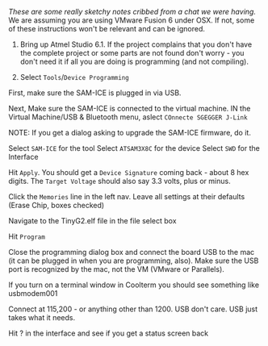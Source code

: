 _These are some really sketchy notes cribbed from a chat we were having._
We are assuming you are using VMware Fusion 6 under OSX. If not, some of these instructions won't be relevant and can be ignored.

1. Bring up Atmel Studio 6.1. If the project complains that you don't have the complete project or some parts are not found don't worry - you don't need it if all you are doing is programming (and not compiling).

2. Select `Tools`/`Device Programming`

First, make sure the SAM-ICE is plugged in via USB. 

Next, Make sure the SAM-ICE is connected to the virtual machine. IN the Virtual Machine/USB & Bluetooth menu, aslect `COnnecte SGEGGER J-Link`

NOTE: If you get a dialog asking to upgrade the SAM-ICE firmware, do it.

Select `SAM-ICE` for the tool
Select `ATSAM3X8C` for the device
Select `SWD` for the Interface

Hit `Apply`. You should get a `Device Signature` coming back - about 8 hex digits. The `Target Voltage` should also say 3.3 volts, plus or minus.

Click the `Memories` line in the left nav. Leave all settings at their defaults (Erase Chip, boxes checked)

Navigate to the TinyG2.elf file in the file select box

Hit `Program`

Close the programming dialog box and connect the board USB to the mac (it can be plugged in when you are programming, also). Make sure the USB port is recognized by the mac, not the VM (VMware or Parallels).

If you turn on a terminal window in Coolterm you should see something like usbmodem001

Connect at 115,200 - or anything other than 1200. USB don't care. USB just takes what it needs.

Hit ? in the interface and see if you get a status screen back
